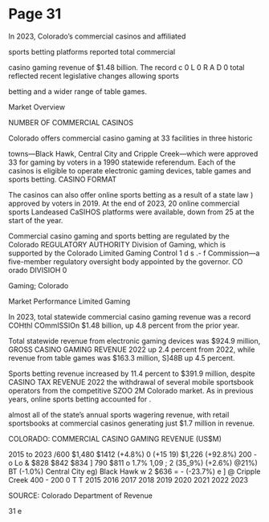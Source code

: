 # Page 31

In 2023, Colorado’s commercial casinos and affiliated

sports betting platforms reported total commercial

casino gaming revenue of $1.48 billion. The record
c 0 L 0 R A D 0 total reflected recent legislative changes allowing sports

betting and a wider range of table games.

Market Overview

NUMBER OF COMMERCIAL CASINOS

Colorado offers commercial casino gaming at 33 facilities in three historic

towns—Black Hawk, Central City and Cripple Creek—which were approved 33
for gaming by voters in a 1990 statewide referendum. Each of the casinos is
eligible to operate electronic gaming devices, table games and sports betting. CASINO FORMAT

The casinos can also offer online sports betting as a result of a state law )
approved by voters in 2019. At the end of 2023, 20 online commercial sports Landeased CaSIHOS
platforms were available, down from 25 at the start of the year.

Commercial casino gaming and sports betting are regulated by the Colorado REGULATORY AUTHORITY
Division of Gaming, which is supported by the Colorado Limited Gaming Control 1 d s .- f
Commission—a five-member regulatory oversight body appointed by the governor. CO orado DIVISIOH 0

Gaming; Colorado

Market Performance Limited Gaming

In 2023, total statewide commercial casino gaming revenue was a record COHthl COmmISSIOn
$1.48 billion, up 4.8 percent from the prior year.

Total statewide revenue from electronic gaming devices was $924.9 million, GROSS CASINO GAMING REVENUE 2022
up 2.4 percent from 2022, while revenue from table games was $163.3 million, S]48B
up 4.5 percent.

Sports betting revenue increased by 11.4 percent to $391.9 million, despite CASINO TAX REVENUE 2022
the withdrawal of several mobile sportsbook operators from the competitive SZOO 2M
Colorado market. As in previous years, online sports betting accounted for .

almost all of the state’s annual sports wagering revenue, with retail sportsbooks
at commercial casinos generating just $1.7 million in revenue.

COLORADO: COMMERCIAL CASINO GAMING REVENUE (US$M)

2015 to 2023
/600 $1,480
$1412 (+4.8%)
0 (+15 19)
$1,226
(+92.8%)
200 -
o Lo
& $828 $842 $834
] 790 $811 o 1.7% 1,09 ;
2 (35_9%) (+2.6%) @21%) BT (-1.0%) Central City eg) Black Hawk
w
2 $636
= - (-23.7%)
e ] @ Cripple Creek
400 -
200
0 T T
2015 2016 2017 2018 2019 2020 2021 2022 2023

SOURCE: Colorado Department of Revenue

31
e
